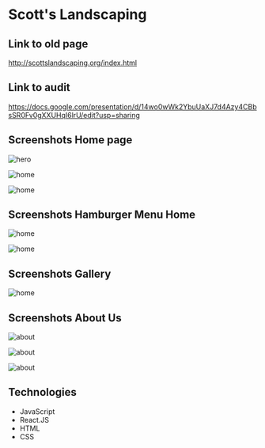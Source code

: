 # Scott's Landscaping

## Link to old page
http://scottslandscaping.org/index.html

## Link to audit
https://docs.google.com/presentation/d/14wo0wWk2YbuUaXJ7d4Azy4CBbsSR0Fv0gXXUHqI6lrU/edit?usp=sharing

## Screenshots Home page

![hero](https://imgur.com/4NWNHqv.jpg)

![home](https://imgur.com/3fZ1yeQ.jpg)

![home](https://imgur.com/apw4fH7.jpg)

## Screenshots Hamburger Menu Home

![home](https://imgur.com/v4ypWf1.jpg)

![home](https://imgur.com/wx9XU1G.jpg)

## Screenshots Gallery

![home](https://imgur.com/EHTSaUa.jpg)

## Screenshots About Us

![about](https://imgur.com/Jdc76D8.jpg)

![about](https://imgur.com/fHJ2M0i.jpg)

![about](https://imgur.com/P5q03kO.jpg)

## Technologies

- JavaScript
- React.JS
- HTML
- CSS
